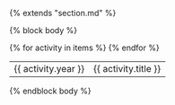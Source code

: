 {% extends "section.md" %}

{% block body %}

<table style="width:100%">
{% for activity in items %}
<tr>
  <td class="col-md-2">{{ activity.year }}</td>
  <td> {{ activity.title }} </td>
</tr>
{% endfor %}
</table>
{% endblock body %}
